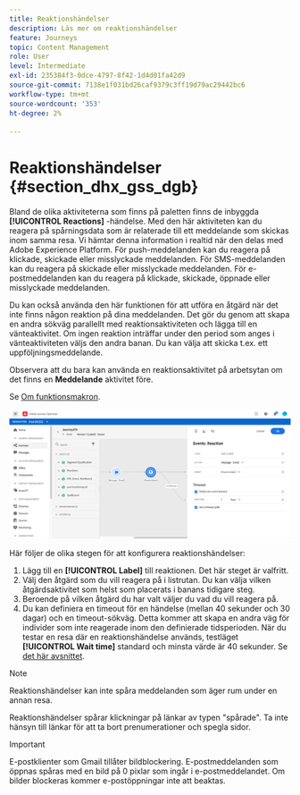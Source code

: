 ```yaml
---
title: Reaktionshändelser
description: Läs mer om reaktionshändelser
feature: Journeys
topic: Content Management
role: User
level: Intermediate
exl-id: 235384f3-0dce-4797-8f42-1d4d01fa42d9
source-git-commit: 7138e1f031bd26caf9379c3ff19d79ac29442bc6
workflow-type: tm+mt
source-wordcount: '353'
ht-degree: 2%

---
```


# Reaktionshändelser {#section_dhx_gss_dgb}

Bland de olika aktiviteterna som finns på paletten finns de inbyggda **[!UICONTROL Reactions]** -händelse. Med den här aktiviteten kan du reagera på spårningsdata som är relaterade till ett meddelande som skickas inom samma resa. Vi hämtar denna information i realtid när den delas med Adobe Experience Platform. För push-meddelanden kan du reagera på klickade, skickade eller misslyckade meddelanden. För SMS-meddelanden kan du reagera på skickade eller misslyckade meddelanden. För e-postmeddelanden kan du reagera på klickade, skickade, öppnade eller misslyckade meddelanden.

Du kan också använda den här funktionen för att utföra en åtgärd när det inte finns någon reaktion på dina meddelanden. Det gör du genom att skapa en andra sökväg parallellt med reaktionsaktiviteten och lägga till en vänteaktivitet. Om ingen reaktion inträffar under den period som anges i vänteaktiviteten väljs den andra banan. Du kan välja att skicka t.ex. ett uppföljningsmeddelande.

Observera att du bara kan använda en reaktionsaktivitet på arbetsytan om det finns en **Meddelande** aktivitet före.

Se [Om funktionsmakron](../building-journeys/about-journey-activities.md#action-activities).

![](../assets/journey45.png)

Här följer de olika stegen för att konfigurera reaktionshändelser:

1. Lägg till en **[!UICONTROL Label]** till reaktionen. Det här steget är valfritt.
1. Välj den åtgärd som du vill reagera på i listrutan. Du kan välja vilken åtgärdsaktivitet som helst som placerats i banans tidigare steg.
1. Beroende på vilken åtgärd du har valt väljer du vad du vill reagera på.
1. Du kan definiera en timeout för en händelse (mellan 40 sekunder och 30 dagar) och en timeout-sökväg. Detta kommer att skapa en andra väg för individer som inte reagerade inom den definierade tidsperioden. När du testar en resa där en reaktionshändelse används, testläget **[!UICONTROL Wait time]** standard och minsta värde är 40 sekunder. Se [det här avsnittet](../building-journeys/testing-the-journey.md).

>[!NOTE]
>
>
>Reaktionshändelser kan inte spåra meddelanden som äger rum under en annan resa.
>
>Reaktionshändelser spårar klickningar på länkar av typen &quot;spårade&quot;. Ta inte hänsyn till länkar för att ta bort prenumerationer och spegla sidor.

>[!IMPORTANT]
>
>E-postklienter som Gmail tillåter bildblockering. E-postmeddelanden som öppnas spåras med en bild på 0 pixlar som ingår i e-postmeddelandet. Om bilder blockeras kommer e-postöppningar inte att beaktas.
